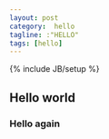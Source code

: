 ```yaml
---
layout: post
category:  hello
tagline: :"HELLO"
tags: [hello]
---
```

{% include JB/setup %}

## Hello world

### Hello again
